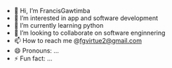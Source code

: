 - 👋 Hi, I’m FrancisGawtimba
- 👀 I’m interested in app and software development
- 🌱 I’m currently learning python
- 💞️ I’m looking to collaborate on software enginnering
- 📫 How to reach me @fgvirtue2@gmail.com
- 😄 Pronouns: ...
- ⚡ Fun fact: ...

<!---
fgvirtue/fgvirtue is a ✨ special ✨ repository because its `README.md` (this file) appears on your GitHub profile.
You can click the Preview link to take a look at your changes.
--->
